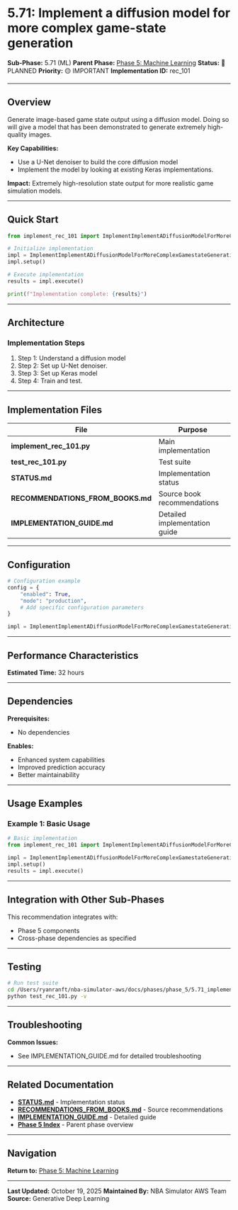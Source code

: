 # 5.71: Implement a diffusion model for more complex game-state generation

**Sub-Phase:** 5.71 (ML)
**Parent Phase:** [Phase 5: Machine Learning](../PHASE_5_INDEX.md)
**Status:** 🔵 PLANNED
**Priority:** 🟡 IMPORTANT
**Implementation ID:** rec_101

---

## Overview

Generate image-based game state output using a diffusion model. Doing so will give a model that has been demonstrated to generate extremely high-quality images.

**Key Capabilities:**
- Use a U-Net denoiser to build the core diffusion model
- Implement the model by looking at existing Keras implementations.

**Impact:**
Extremely high-resolution state output for more realistic game simulation models.

---

## Quick Start

```python
from implement_rec_101 import ImplementImplementADiffusionModelForMoreComplexGamestateGeneration

# Initialize implementation
impl = ImplementImplementADiffusionModelForMoreComplexGamestateGeneration()
impl.setup()

# Execute implementation
results = impl.execute()

print(f"Implementation complete: {results}")
```

---

## Architecture

### Implementation Steps

1. Step 1: Understand a diffusion model
2. Step 2: Set up U-Net denoiser.
3. Step 3: Set up Keras model
4. Step 4: Train and test.

---

## Implementation Files

| File | Purpose |
|------|---------|
| **implement_rec_101.py** | Main implementation |
| **test_rec_101.py** | Test suite |
| **STATUS.md** | Implementation status |
| **RECOMMENDATIONS_FROM_BOOKS.md** | Source book recommendations |
| **IMPLEMENTATION_GUIDE.md** | Detailed implementation guide |

---

## Configuration

```python
# Configuration example
config = {
    "enabled": True,
    "mode": "production",
    # Add specific configuration parameters
}

impl = ImplementImplementADiffusionModelForMoreComplexGamestateGeneration(config=config)
```

---

## Performance Characteristics

**Estimated Time:** 32 hours

---

## Dependencies

**Prerequisites:**
- No dependencies

**Enables:**
- Enhanced system capabilities
- Improved prediction accuracy
- Better maintainability

---

## Usage Examples

### Example 1: Basic Usage

```python
# Basic implementation
from implement_rec_101 import ImplementImplementADiffusionModelForMoreComplexGamestateGeneration

impl = ImplementImplementADiffusionModelForMoreComplexGamestateGeneration()
impl.setup()
results = impl.execute()
```

---

## Integration with Other Sub-Phases

This recommendation integrates with:
- Phase 5 components
- Cross-phase dependencies as specified

---

## Testing

```bash
# Run test suite
cd /Users/ryanranft/nba-simulator-aws/docs/phases/phase_5/5.71_implement_a_diffusion_model_for_more_complex_game-state_gene
python test_rec_101.py -v
```

---

## Troubleshooting

**Common Issues:**
- See IMPLEMENTATION_GUIDE.md for detailed troubleshooting

---

## Related Documentation

- **[STATUS.md](STATUS.md)** - Implementation status
- **[RECOMMENDATIONS_FROM_BOOKS.md](RECOMMENDATIONS_FROM_BOOKS.md)** - Source recommendations
- **[IMPLEMENTATION_GUIDE.md](IMPLEMENTATION_GUIDE.md)** - Detailed guide
- **[Phase 5 Index](../PHASE_5_INDEX.md)** - Parent phase overview

---

## Navigation

**Return to:** [Phase 5: Machine Learning](../PHASE_5_INDEX.md)

---

**Last Updated:** October 19, 2025
**Maintained By:** NBA Simulator AWS Team
**Source:** Generative Deep Learning

